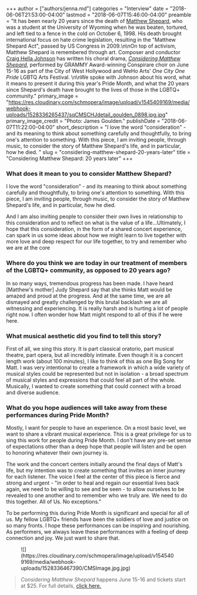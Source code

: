 +++
author = ["authors/jenna.md"]
categories = "Interview"
date = "2018-06-06T21:53:00-04:00"
lastmod = "2018-06-07T15:46:00-04:00"
preamble = "It has been nearly 20 years since the death of [Matthew Shepard](https://en.wikipedia.org/wiki/Matthew_Shepard), who was a student at the University of Wyoming when he was beaten, tortured, and left tied to a fence in the cold on October 6, 1998. His death brought international focus on hate crime legislation, resulting in the \"Matthew Shepard Act\", passed by US Congress in 2009.\n\nOn top of activism, Matthew Shepard is remembered through art. Composer and conductor [Craig Hella Johnson](http://www.craighellajohnson.com/) has written his choral drama, [*Considering Matthew Shepard*](https://www.fordtheatres.org/calendar/considering-matthew-shepard), performed by GRAMMY Award-winning Conspirare choir on June 15-16 as part of the City of West Hollywood and WeHo Arts' *One City One Pride* LGBTQ Arts Festival. \n\nWe spoke with Johnson about his word, what it means to present it during this year's Pride Month, and what the 20 years since Shepard's death have brought to the lives of those in the LGBTQ+ community."
primary_image = "https://res.cloudinary.com/schmopera/image/upload/v1545409169/media/webhook-uploads/1528336265437/sqCMSCHJdetail_goulden_0898.jpg.jpg"
primary_image_credit = "Photo: James Goulden."
publishDate = "2018-06-07T11:22:00-04:00"
short_description = "I love the word &quot;consideration&quot; - and its meaning to think about something carefully and thoughtfully, to bring one&#039;s attention to something. With this piece, I am inviting people, through music, to consider the story of Matthew Shepard&#039;s life, and in particular, how he died. "
slug = "considering-matthew-shepard-20-years-later"
title = "Considering Matthew Shepard: 20 years later"
+++

### What does it mean to you to consider Matthew Shepard?

I love the word "consideration" - and its meaning to think about something carefully and thoughtfully, to bring one's attention to something. With this piece, I am inviting people, through music, to consider the story of Matthew Shepard's life, and in particular, how he died. 

And I am also inviting people to consider their own lives in relationship to this consideration and to reflect on what is the value of a life...Ultimately, I hope that this consideration, in the form of a shared concert experience, can spark in us some ideas about how we might learn to live together with more love and deep respect for our life together, to try and remember who we are at the core 

### Where do you think we are today in our treatment of members of the LGBTQ+ community, as opposed to 20 years ago?

In so many ways, tremendous progress has been made. I have heard [Matthew's mother] Judy Shepard say that she thinks Matt would be amazed and proud at the progress. And at the same time, we are all dismayed and greatly challenged by this brutal backlash we are all witnessing and experiencing. It is really harsh and is hurting a lot of people right now. I often wonder how Matt might respond to all of this if he were here.

### What musical aesthetic did you find to tell this story?

First of all, we sing this story. It is part classical oratorio, part musical theatre, part opera, but all incredibly intimate. Even though it is a concert length work (about 100 minutes), I like to think of this as one Big Song for Matt. I was very intentional to create a framework in which a wide variety of musical styles could be represented but not in isolation - a broad spectrum of musical styles and expressions that could feel all part of the whole. Musically, I wanted to create something that could connect with a broad and diverse audience.

### What do you hope audiences will take away from these performances during Pride Month?

Mostly, I want for people to have an experience. On a most basic level, we want to share a vibrant musical experience. This is a great privilege for us to sing this work for people during Pride Month. I don't have any pre-set sense of expectations other than a deep hope that people will listen and be open to honoring whatever their own journey is.   

The work and the concert centers initially around the final days of Matt's life, but my intention was to create something that invites an inner journey for each listener. The voice I feel at the center of this piece is fierce and strong and urgent - "in order to heal and regain our essential lives back again, we need to be willing to see and be seen - to allow ourselves to be revealed to one another and to remember who we truly are. We need to do this together. All of Us. No exceptions." 

To be performing this during Pride Month is significant and special for all of us. My fellow LGBTQ+ friends have been the soldiers of love and justice on so many fronts. I hope these performances can be inspiring and nourishing. As performers, we always leave these performances with a feeling of deep connection and joy. We just want to share that.

<figure data-type="image">
![](https://res.cloudinary.com/schmopera/image/upload/v1545409169/media/webhook-uploads/1528336467390/CMSImage.jpg.jpg)
</figure>

>*Considering Matthew Shepard* happens June 15-16 and tickets start at $25. For full details, [click here.](https://www.fordtheatres.org/calendar/considering-matthew-shepard)
